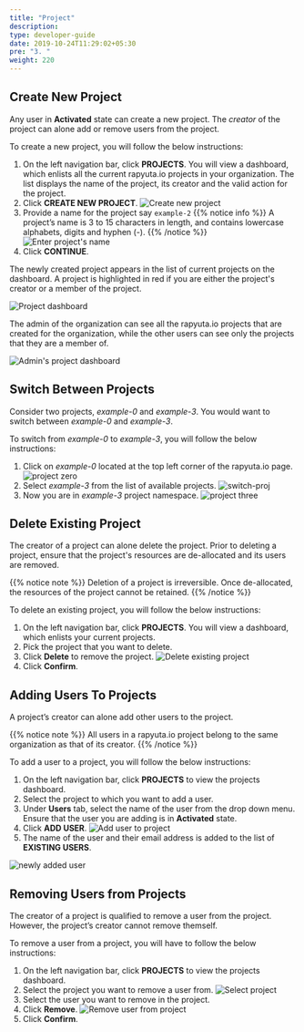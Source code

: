 ```yaml
---
title: "Project"
description:
type: developer-guide
date: 2019-10-24T11:29:02+05:30
pre: "3. "
weight: 220
---
```

## Create New Project
Any user in **Activated** state can create a new project. The *creator* of the
project can alone add or remove users from the project.

To create a new project, you will follow the below instructions:

1. On the left navigation bar, click **PROJECTS**. You will view a dashboard,
   which enlists all the current rapyuta.io projects in your organization. The list displays the name of the project, its creator and the valid action for the project.
2. Click **CREATE NEW PROJECT**.
   ![Create new project](/images/getting-started/organization/project/proj-dashboard.png?classes=border,shadow&width=50pc)
3. Provide a name for the project say `example-2`
   {{% notice info %}}
   A project’s name is 3 to 15 characters in length, and contains lowercase
   alphabets, digits and hyphen (-).
   {{% /notice %}}
   ![Enter project's name](/images/getting-started/organization/project/proj-name.png?classes=border,shadow&width=50pc)
4. Click **CONTINUE**.

The newly created project appears in the list of current projects on the
dashboard. A project is highlighted in red if you are either the project's creator or a member of the project.

![Project dashboard](/images/getting-started/organization/project/proj-list-other-user.png?classes=border,shadow&width=50pc)

The admin of the organization can see all the rapyuta.io projects that are created for the organization, while the other users can see only the projects that they are a member of.

![Admin's project dashboard](/images/getting-started/organization/project/project-list-admin.png?classes=border,shadow&width=50pc)

## Switch Between Projects
Consider two projects, *example-0* and *example-3*. You would want to
switch between *example-0* and *example-3*.

To switch from *example-0* to *example-3*, you will follow the below instructions:

1. Click on *example-0* located at the top left corner of the rapyuta.io page.
   ![project zero](/images/getting-started/organization/project/switch-projs/example-0.png?classes=border,shadow&width=50pc)
2. Select *example-3* from the list of available projects.
   ![switch-proj](/images/getting-started/organization/project/switch-projs/switch-proj.png?classes=border,shadow&width=50pc)
3. Now you are in *example-3* project namespace.
   ![project three](/images/getting-started/organization/project/switch-projs/example-3.png?classes=border,shadow&width=50pc)

## Delete Existing Project
The creator of a project can alone delete the project. Prior to deleting a
project, ensure that the project's resources are de-allocated and its users
are removed.

{{% notice note %}}
Deletion of a project is irreversible. Once de-allocated, the resources of the project cannot be retained.
{{% /notice %}}

To delete an existing project, you will follow the below instructions:

1. On the left navigation bar, click **PROJECTS**. You will view a dashboard, which enlists your current projects.
2. Pick the project that you want to delete.
3. Click **Delete** to remove the project.
   ![Delete existing project](/images/getting-started/organization/project/delete-project.png?classes=border,shadow&width=50pc)
4. Click **Confirm**.


## Adding Users To Projects
A project’s creator can alone add other users to the project.

{{% notice note %}}
All users in a rapyuta.io project belong to the same organization as that of its creator.
{{% /notice %}}

To add a user to a project, you will follow the below instructions:

1. On the left navigation bar, click **PROJECTS** to view the projects dashboard.
2. Select the project to which you want to add a user.
3. Under **Users** tab, select the name of the user from the drop down menu. Ensure that the user you are adding is in **Activated** state.
4. Click **ADD USER**.
   ![Add user to project](/images/getting-started/organization/project/add-user-to-proj.png?classes=border,shadow&width=50pc)
5. The name of the user and their email address is added to the list of **EXISTING USERS**.

![newly added user](/images/getting-started/organization/project/after-usr-added.png?classes=border,shadow&width=50pc)

## Removing Users from Projects
The creator of a project is qualified to remove a user from the project.
However, the project’s creator cannot remove themself.

To remove a user from a project, you will have to follow the below instructions:

1. On the left navigation bar, click **PROJECTS** to view the projects dashboard.
2. Select the project you want to remove a user from.
   ![Select project](/images/getting-started/organization/project/select-proj.png?classes=border,shadow&width=50pc)
3. Select the user you want to remove in the project.
4. Click **Remove**.
   ![Remove user from project](/images/getting-started/organization/project/delete-usr-from-proj.png?classes=border,shadow&width=50pc)
5. Click **Confirm**.